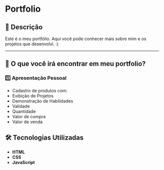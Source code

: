 # Portfolio

## 📌 Descrição
Este é o meu portfólio. Aqui você pode conhecer mais sobre mim e os projetos que desenvolvi. :)

---

## 🚀 O que você irá encontrar em meu portfolio?
### 1️⃣ Apresentação Pessoal
- Cadastro de produtos com:
- Exibição de Projetos
- Demonstração de Habilidades
- Validade
- Quantidade
- Valor de compra
- Valor de venda


## 🛠 Tecnologias Utilizadas
- **HTML** 
- **CSS** 
- **JavaScript** 


